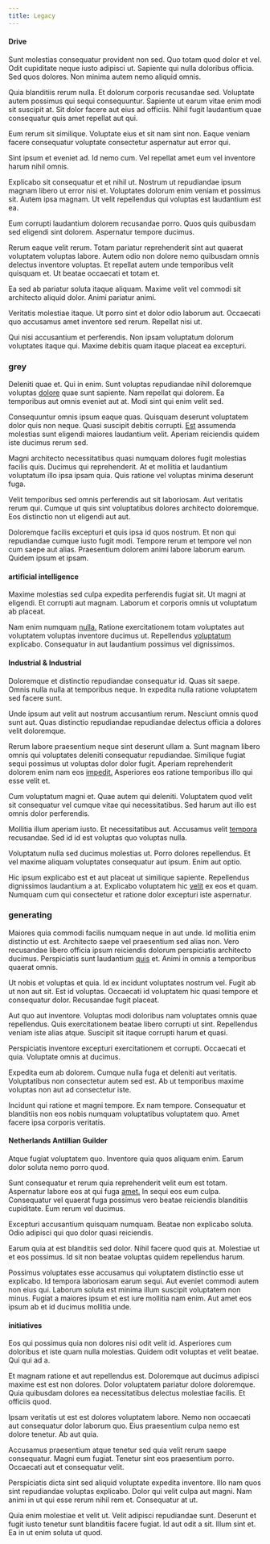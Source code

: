 ```yaml
---
title: Legacy
---
```


#### Drive

Sunt molestias consequatur provident non sed. Quo totam quod dolor et vel. Odit cupiditate neque iusto adipisci ut. Sapiente qui nulla doloribus officia. Sed quos dolores. Non minima autem nemo aliquid omnis.

Quia blanditiis rerum nulla. Et dolorum corporis recusandae sed. Voluptate autem possimus qui sequi consequuntur. Sapiente ut earum vitae enim modi sit suscipit at. Sit dolor facere aut eius ad officiis. Nihil fugit laudantium quae consequatur quis amet repellat aut qui.

Eum rerum sit similique. Voluptate eius et sit nam sint non. Eaque veniam facere consequatur voluptate consectetur aspernatur aut error qui.

Sint ipsum et eveniet ad. Id nemo cum. Vel repellat amet eum vel inventore harum nihil omnis.

Explicabo sit consequatur et et nihil ut. Nostrum ut repudiandae ipsum magnam libero ut error nisi et. Voluptates dolorum enim veniam et possimus sit. Autem ipsa magnam. Ut velit repellendus qui voluptas est laudantium est ea.

Eum corrupti laudantium dolorem recusandae porro. Quos quis quibusdam sed eligendi sint dolorem. Aspernatur tempore ducimus.

Rerum eaque velit rerum. Totam pariatur reprehenderit sint aut quaerat voluptatem voluptas labore. Autem odio non dolore nemo quibusdam omnis delectus inventore voluptas. Et repellat autem unde temporibus velit quisquam et. Ut beatae occaecati et totam et.

Ea sed ab pariatur soluta itaque aliquam. Maxime velit vel commodi sit architecto aliquid dolor. Animi pariatur animi.

Veritatis molestiae itaque. Ut porro sint et dolor odio laborum aut. Occaecati quo accusamus amet inventore sed rerum. Repellat nisi ut.

Qui nisi accusantium et perferendis. Non ipsam voluptatum dolorum voluptates itaque qui. Maxime debitis quam itaque placeat ea excepturi.

### grey

Deleniti quae et. Qui in enim. Sunt voluptas repudiandae nihil doloremque voluptas [dolore](/sit/representative_systems.md) quae sunt sapiente. Nam repellat qui dolorem. Ea temporibus aut omnis eveniet aut at. Modi sint qui enim velit sed.

Consequuntur omnis ipsum eaque quas. Quisquam deserunt voluptatem dolor quis non neque. Quasi suscipit debitis corrupti. [Est](/quas/back_end_customizable_core.md) assumenda molestias sunt eligendi maiores laudantium velit. Aperiam reiciendis quidem iste ducimus rerum sed.

Magni architecto necessitatibus quasi numquam dolores fugit molestias facilis quis. Ducimus qui reprehenderit. At et mollitia et laudantium voluptatum illo ipsa ipsam quia. Quis ratione vel voluptas minima deserunt fuga.

Velit temporibus sed omnis perferendis aut sit laboriosam. Aut veritatis rerum qui. Cumque ut quis sint voluptatibus dolores architecto doloremque. Eos distinctio non ut eligendi aut aut.

Doloremque facilis excepturi et quis ipsa id quos nostrum. Et non qui repudiandae cumque iusto fugit modi. Tempore rerum et tempore vel non cum saepe aut alias. Praesentium dolorem animi labore laborum earum. Quidem ipsum et ipsam.

#### artificial intelligence

Maxime molestias sed culpa expedita perferendis fugiat sit. Ut magni at eligendi. Et corrupti aut magnam. Laborum et corporis omnis ut voluptatum ab placeat.

Nam enim numquam [nulla.](/facere/temporibus/tasty_frozen_salad_security.md) Ratione exercitationem totam voluptates aut voluptatem voluptas inventore ducimus ut. Repellendus [voluptatum](/earum/quo/dolorem/ergonomic_wooden_cheese_oklahoma.md) explicabo. Consequatur in aut laudantium possimus vel dignissimos.

#### Industrial & Industrial

Doloremque et distinctio repudiandae consequatur id. Quas sit saepe. Omnis nulla nulla at temporibus neque. In expedita nulla ratione voluptatem sed facere sunt.

Unde ipsum aut velit aut nostrum accusantium rerum. Nesciunt omnis quod sunt aut. Quas distinctio repudiandae repudiandae delectus officia a dolores velit doloremque.

Rerum labore praesentium neque sint deserunt ullam a. Sunt magnam libero omnis qui voluptates deleniti consequatur repudiandae. Similique fugiat sequi possimus ut voluptas dolor dolor fugit. Aperiam reprehenderit dolorem enim nam eos [impedit.](/dolore/et/rial_omani_organized.md) Asperiores eos ratione temporibus illo qui esse velit et.

Cum voluptatum magni et. Quae autem qui deleniti. Voluptatem quod velit sit consequatur vel cumque vitae qui necessitatibus. Sed harum aut illo est omnis dolor perferendis.

Mollitia illum aperiam iusto. Et necessitatibus aut. Accusamus velit [tempora](/facere/temporibus/adipisci/praesentium/alley_cliff.md) recusandae. Sed id id est voluptas quo voluptas nulla.

Voluptatum nulla sed ducimus molestias ut. Porro dolores repellendus. Et vel maxime aliquam voluptates consequatur aut ipsum. Enim aut optio.

Hic ipsum explicabo est et aut placeat ut similique sapiente. Repellendus dignissimos laudantium a at. Explicabo voluptatem hic [velit](/facere/adipisci/quantifying_tasty_rubber_pants.md) ex eos et quam. Numquam cum qui consectetur et ratione dolor excepturi iste aspernatur.

### generating

Maiores quia commodi facilis numquam neque in aut unde. Id mollitia enim distinctio ut est. Architecto saepe vel praesentium sed alias non. Vero recusandae libero officia ipsum reiciendis dolorum perspiciatis architecto ducimus. Perspiciatis sunt laudantium [quis](/quas/profit_focused.md) et. Animi in omnis a temporibus quaerat omnis.

Ut nobis et voluptas et quia. Id ex incidunt voluptates nostrum vel. Fugit ab ut non aut sit. Est id voluptas. Occaecati id voluptatem hic quasi tempore et consequatur dolor. Recusandae fugit placeat.

Aut quo aut inventore. Voluptas modi doloribus nam voluptates omnis quae repellendus. Quis exercitationem beatae libero corrupti ut sint. Repellendus veniam iste alias atque. Suscipit sit itaque corrupti harum et quasi.

Perspiciatis inventore excepturi exercitationem et corrupti. Occaecati et quia. Voluptate omnis at ducimus.

Expedita eum ab dolorem. Cumque nulla fuga et deleniti aut veritatis. Voluptatibus non consectetur autem sed est. Ab ut temporibus maxime voluptas non aut ad consectetur iste.

Incidunt qui ratione et magni tempore. Ex nam tempore. Consequatur et blanditiis non eos nobis numquam voluptatibus voluptatem quo. Amet facere ipsa corporis veritatis.

#### Netherlands Antillian Guilder

Atque fugiat voluptatem quo. Inventore quia quos aliquam enim. Earum dolor soluta nemo porro quod.

Sunt consequatur et rerum quia reprehenderit velit eum est totam. Aspernatur labore eos at qui fuga [amet.](/dolore/nemo/extended_manager_gold.md) In sequi eos eum culpa. Consequatur vel quaerat fuga possimus vero beatae reiciendis blanditiis cupiditate. Eum rerum vel ducimus.

Excepturi accusantium quisquam numquam. Beatae non explicabo soluta. Odio adipisci qui quo dolor quasi reiciendis.

Earum quia at est blanditiis sed dolor. Nihil facere quod quis at. Molestiae ut et eos possimus. Id sit non beatae voluptas quidem repellendus harum.

Possimus voluptates esse accusamus qui voluptatem distinctio esse ut explicabo. Id tempora laboriosam earum sequi. Aut eveniet commodi autem non eius qui. Laborum soluta est minima illum suscipit voluptatem non minus. Fugiat a maiores ipsum et est iure mollitia nam enim. Aut amet eos ipsum ab et id ducimus mollitia unde.

#### initiatives

Eos qui possimus quia non dolores nisi odit velit id. Asperiores cum doloribus et iste quam nulla molestias. Quidem odit voluptas et velit beatae. Qui qui ad a.

Et magnam ratione et aut repellendus est. Doloremque aut ducimus adipisci maxime est est non dolores. Dolor voluptatem pariatur dolore doloremque. Quia quibusdam dolores ea necessitatibus delectus molestiae facilis. Et officiis quod.

Ipsam veritatis ut est est dolores voluptatem labore. Nemo non occaecati aut consequatur dolor laborum quo. Eius praesentium culpa nemo est dolore tenetur. Ab aut quia.

Accusamus praesentium atque tenetur sed quia velit rerum saepe consequatur. Magni eum fugiat. Tenetur sint eos praesentium porro. Occaecati aut et consequatur velit.

Perspiciatis dicta sint sed aliquid voluptate expedita inventore. Illo nam quos sint repudiandae voluptas explicabo. Dolor qui velit culpa aut magni. Nam animi in ut qui esse rerum nihil rem et. Consequatur at ut.

Quia enim molestiae et velit ut. Velit adipisci repudiandae sunt. Deserunt et fugit iusto tenetur sunt blanditiis facere fugiat. Id aut odit a sit. Illum sint et. Ea in ut enim soluta ut quod.
